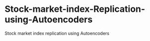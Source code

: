 # Stock-market-index-Replication-using-Autoencoders
Stock market index replication using Autoencoders
